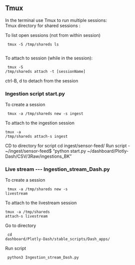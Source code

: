 ## Tmux
In the terminal use Tmux to run multiple sessions:  
      Tmux directory for shared sessions :  
      

To list open sessions (not from within session)  
      <pre><code> tmux -S /tmp/shareds ls  
      </code></pre>


To attach to session (while in the session):
      <pre><code> tmux -S /tmp/shareds attach -t [sessionName]
      </code></pre>
      
ctrl-B, d to detach from the session



### Ingestion script   start.py
To create a session 
      <pre><code> tmux -a /tmp/shareds new -s ingest 
      </code></pre>
To attach to  the ingestion session
       <pre><code>tmux -a /tmp/shareds attach-s ingest
       </code></pre> 
      CD to directory for script 
cd ingest/sensor-feed/
Run script - 
~/ingest/sensor-feed$ “python start.py ~/dashboard/Plotly-Dash/CSV/3Raw/ingestions_BK”




### Live stream --- Ingestion_stream_Dash.py 
To create a session 
       <pre><code>  tmux -a /tmp/shareds new -s livestream
       </code></pre>    
       
To attach to  the livestream session 
       <pre><code>tmux -a /tmp/shareds attach-s livestream
       </code></pre> 
Go to directory 
       <pre><code> cd dashboard/Plotly-Dash/stable_scripts/Dash_apps/
      </code></pre>
Run script
  <pre><code> python3 Ingestion_stream_Dash.py 
  </code></pre>
